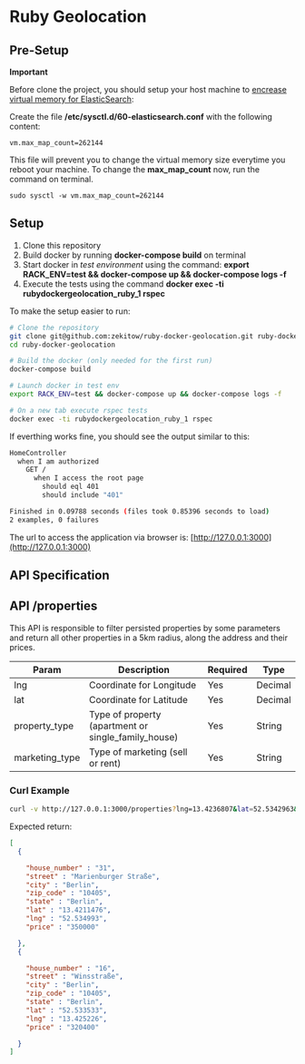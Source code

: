 # Ruby Geolocation

## Pre-Setup

**Important**

Before clone the project, you should setup your host machine to [encrease virtual memory for ElasticSearch](https://www.elastic.co/guide/en/elasticsearch/reference/current/vm-max-map-count.html):

Create the file **/etc/sysctl.d/60-elasticsearch.conf** with the following content:

```
vm.max_map_count=262144
```

This file will prevent you to change the virtual memory size everytime you reboot your machine.
To change the **max_map_count** now, run the command on terminal.

```
sudo sysctl -w vm.max_map_count=262144
```

## Setup

1. Clone this repository
2. Build docker by running **docker-compose build** on terminal
3. Start docker in *test environment* using the command: **export RACK_ENV=test && docker-compose up && docker-compose logs -f**
4. Execute the tests using the command **docker exec -ti rubydockergeolocation_ruby_1 rspec**

To make the setup easier to run:

```sh
# Clone the repository
git clone git@github.com:zekitow/ruby-docker-geolocation.git ruby-docker-geolocation
cd ruby-docker-geolocation

# Build the docker (only needed for the first run)
docker-compose build

# Launch docker in test env
export RACK_ENV=test && docker-compose up && docker-compose logs -f

# On a new tab execute rspec tests
docker exec -ti rubydockergeolocation_ruby_1 rspec
```

If everthing works fine, you should see the output similar to this:

```sh
HomeController
  when I am authorized
    GET /
      when I access the root page
        should eql 401
        should include "401"

Finished in 0.09788 seconds (files took 0.85396 seconds to load)
2 examples, 0 failures
```

The url to access the application via browser is: [http://127.0.0.1:3000](http://127.0.0.1:3000)

## API Specification

## API /properties

This API is responsible to filter persisted properties by some parameters and return all other properties in a 5km radius, along the address and their prices.

| Param            | Description                                         |  Required | Type     |
|------------------|-----------------------------------------------------|-----------|----------|
| lng              | Coordinate for Longitude                            | Yes       | Decimal  |
| lat              | Coordinate for Latitude                             | Yes       | Decimal  |
| property_type    | Type of property (apartment or single_family_house) | Yes       | String   |
| marketing_type   | Type of marketing (sell or rent)                    | Yes       | String   |


### Curl Example

```sh
curl -v http://127.0.0.1:3000/properties?lng=13.4236807&lat=52.5342963&property_type=apartment&marketing_type=sell
```

Expected return:

```json
[
  {

    "house_number" : "31", 
    "street" : "Marienburger Straße", 
    "city" : "Berlin", 
    "zip_code" : "10405",
    "state" : "Berlin",
    "lat" : "13.4211476",
    "lng" : "52.534993",
    "price" : "350000"

  },
  {

    "house_number" : "16", 
    "street" : "Winsstraße", 
    "city" : "Berlin", 
    "zip_code" : "10405",
    "state" : "Berlin",
    "lat" : "52.533533",
    "lng" : "13.425226",
    "price" : "320400"

  }
]
```